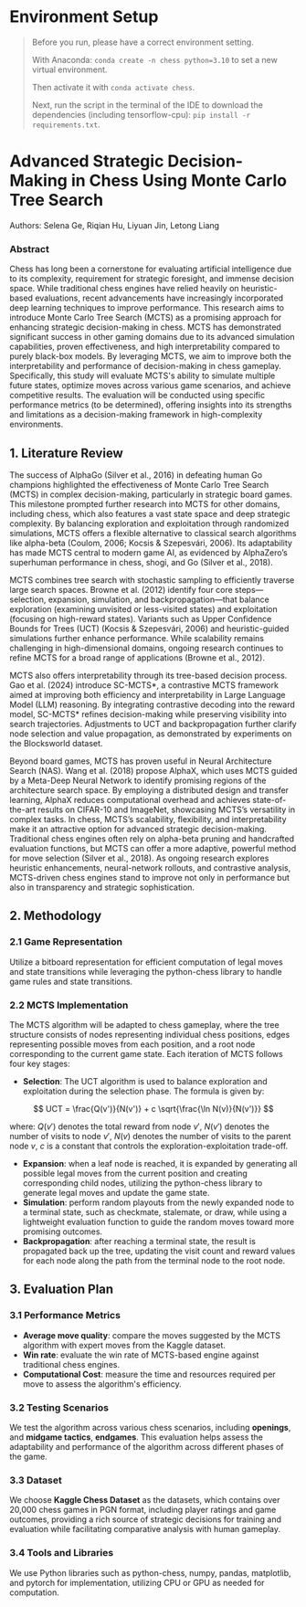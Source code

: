 # Environment Setup
> Before you run, please have a correct environment setting.
> 
> With Anaconda: `conda create -n chess python=3.10` to set a new virtual environment.
> 
> Then activate it with `conda activate chess`. 
> 
> Next, run the script in the terminal of the IDE to download the dependencies (including tensorflow-cpu): `pip install -r requirements.txt`.

# Advanced Strategic Decision-Making in Chess Using Monte Carlo Tree Search

Authors: Selena Ge, Riqian Hu, Liyuan Jin, Letong Liang

### Abstract
  Chess has long been a cornerstone for evaluating artificial intelligence due to its complexity, requirement for strategic foresight, and immense decision space. While traditional chess engines have relied heavily on heuristic-based evaluations, recent advancements have increasingly incorporated deep learning techniques to improve performance. This research aims to introduce Monte Carlo Tree Search (MCTS) as a promising approach for enhancing strategic decision-making in chess. MCTS has demonstrated significant success in other gaming domains due to its advanced simulation capabilities, proven effectiveness, and high interpretability compared to purely black-box models.
By leveraging MCTS, we aim to improve both the interpretability and performance of decision-making in chess gameplay. Specifically, this study will evaluate MCTS's ability to simulate multiple future states, optimize moves across various game scenarios, and achieve competitive results. The evaluation will be conducted using specific performance metrics (to be determined), offering insights into its strengths and limitations as a decision-making framework in high-complexity environments.

## 1. Literature Review
The success of AlphaGo (Silver et al., 2016) in defeating human Go champions highlighted the effectiveness of Monte Carlo Tree Search (MCTS) in complex decision-making, particularly in strategic board games. This milestone prompted further research into MCTS for other domains, including chess, which also features a vast state space and deep strategic complexity. By balancing exploration and exploitation through randomized simulations, MCTS offers a flexible alternative to classical search algorithms like alpha-beta (Coulom, 2006; Kocsis \& Szepesvári, 2006). Its adaptability has made MCTS central to modern game AI, as evidenced by AlphaZero’s superhuman performance in chess, shogi, and Go (Silver et al., 2018).

MCTS combines tree search with stochastic sampling to efficiently traverse large search spaces. Browne et al. (2012) identify four core steps—selection, expansion, simulation, and backpropagation—that balance exploration (examining unvisited or less-visited states) and exploitation (focusing on high-reward states). Variants such as Upper Confidence Bounds for Trees (UCT) (Kocsis \& Szepesvári, 2006) and heuristic-guided simulations further enhance performance. While scalability remains challenging in high-dimensional domains, ongoing research continues to refine MCTS for a broad range of applications (Browne et al., 2012).

MCTS also offers interpretability through its tree-based decision process. Gao et al. (2024) introduce SC-MCTS*, a contrastive MCTS framework aimed at improving both efficiency and interpretability in Large Language Model (LLM) reasoning. By integrating contrastive decoding into the reward model, SC-MCTS* refines decision-making while preserving visibility into search trajectories. Adjustments to UCT and backpropagation further clarify node selection and value propagation, as demonstrated by experiments on the Blocksworld dataset.

Beyond board games, MCTS has proven useful in Neural Architecture Search (NAS). Wang et al. (2018) propose AlphaX, which uses MCTS guided by a Meta-Deep Neural Network to identify promising regions of the architecture search space. By employing a distributed design and transfer learning, AlphaX reduces computational overhead and achieves state-of-the-art results on CIFAR-10 and ImageNet, showcasing MCTS’s versatility in complex tasks.
In chess, MCTS’s scalability, flexibility, and interpretability make it an attractive option for advanced strategic decision-making. Traditional chess engines often rely on alpha-beta pruning and handcrafted evaluation functions, but MCTS can offer a more adaptive, powerful method for move selection (Silver et al., 2018). As ongoing research explores heuristic enhancements, neural-network rollouts, and contrastive analysis, MCTS-driven chess engines stand to improve not only in performance but also in transparency and strategic sophistication.

## 2. Methodology
### 2.1 Game Representation
Utilize a bitboard representation for efficient computation of legal moves and state transitions while leveraging the python-chess library to handle game rules and state transitions.

### 2.2 MCTS Implementation
The MCTS algorithm will be adapted to chess gameplay, where the tree structure consists of nodes representing individual chess positions, edges representing possible moves from each position, and a root node corresponding to the current game state. Each iteration of MCTS follows four key stages:
- **Selection**: The UCT algorithm is used to balance exploration and exploitation during the selection phase. The formula is given by:

$$
UCT = \frac{Q(v')}{N(v')} + c \sqrt{\frac{\ln N(v)}{N(v')}}
$$

where:
$Q(v')$ denotes the total reward from node $v'$, $N(v')$ denotes the number of visits to node $v'$, $N(v)$ denotes the number of visits to the parent node $v$, $c$ is a constant that controls the exploration-exploitation trade-off.

- **Expansion**: when a leaf node is reached, it is expanded by generating all possible legal moves from the current position and creating corresponding child nodes, utilizing the python-chess library to generate legal moves and update the game state.
- **Simulation**: perform random playouts from the newly expanded node to a terminal state, such as checkmate, stalemate, or draw, while using a lightweight evaluation function to guide the random moves toward more promising outcomes.
- **Backpropagation**: after reaching a terminal state, the result is propagated back up the tree, updating the visit count and reward values for each node along the path from the terminal node to the root node.

## 3. Evaluation Plan
### 3.1 Performance Metrics
- **Average move quality**: compare the moves suggested by the MCTS algorithm with expert moves from the Kaggle dataset.
- **Win rate**: evaluate the win rate of MCTS-based engine against traditional chess engines.
- **Computational Cost**: measure the time and resources required per move to assess the algorithm's efficiency.

### 3.2 Testing Scenarios
We test the algorithm across various chess scenarios, including **openings**, and **midgame tactics**, **endgames**. This evaluation helps assess the adaptability and performance of the algorithm across different phases of the game.

### 3.3 Dataset
We choose **Kaggle Chess Dataset** as the datasets, which contains over 20,000 chess games in PGN format, including player ratings and game outcomes, providing a rich source of strategic decisions for training and evaluation while facilitating comparative analysis with human gameplay.

### 3.4 Tools and Libraries
We use Python libraries such as python-chess, numpy, pandas, matplotlib, and pytorch for implementation, utilizing CPU or GPU as needed for computation.
